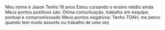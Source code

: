 Meu nome é Jason 
Tenho 16 anos 
Estou cursando o ensino médio ainda 
Meus pontos positivos são: Ótima comunicação, trabalho em esquipe, pontual e compromisssado
Meus pontos negativos: Tenho TDAH, me perco quando tem muito assunto ou trabalho de uma vez 

